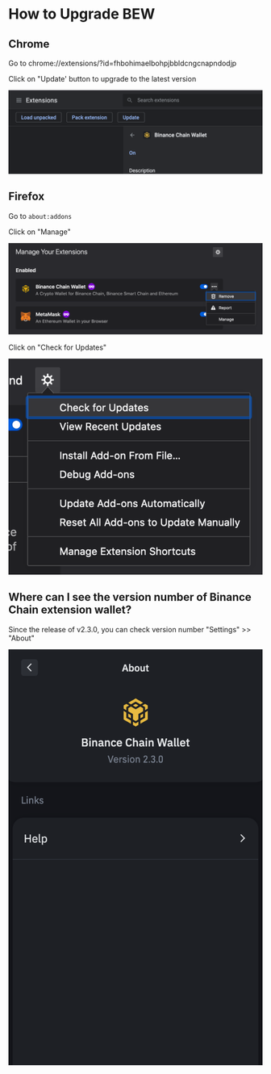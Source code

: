 # How to Upgrade BEW

## Chrome 

Go to chrome://extensions/?id=fhbohimaelbohpjbbldcngcnapndodjp 

Click on "Update' button to upgrade to the latest version

![](../../.gitbook/assets/image%20%2852%29.png)

## Firefox

Go to `about:addons`

Click on "Manage"

![](../../.gitbook/assets/image%20%2850%29.png)

Click on "Check for Updates"

![](../../.gitbook/assets/image%20%2851%29.png)

## Where can I see the version number of Binance Chain extension wallet?

Since the release of v2.3.0, you can check version number "Settings" &gt;&gt; "About"

![](../../.gitbook/assets/image%20%2861%29.png)

